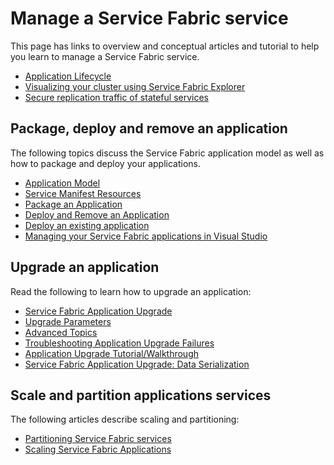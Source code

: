 <properties
   pageTitle="Manage a Service Fabric service | Microsoft Azure"
   description="Conceptual information and tutorials that help you understand how to manage a Service Fabric service."
   services="service-fabric"
   documentationCenter=".net"
   authors="rwike77"
   manager="timlt"
   editor=""/>

<tags
   ms.service="service-fabric"
   ms.devlang="dotnet"
   ms.topic="article"
   ms.tgt_pltfrm="NA"
   ms.workload="NA"
   ms.date="07/09/2015"
   ms.author="ryanwi"/>

# Manage a Service Fabric service
This page has links to overview and conceptual articles and tutorial to help you learn to manage a Service Fabric service.

- [Application Lifecycle](service-fabric-application-lifecycle.md)
- [Visualizing your cluster using Service Fabric Explorer](service-fabric-visualizing-your-cluster.md)
- [Secure replication traffic of stateful services](service-fabric-replication-security.md)

## Package, deploy and remove an application
The following topics discuss the Service Fabric application model as well as how to package and deploy your applications.

- [Application Model](service-fabric-application-model.md)
- [Service Manifest Resources](service-fabric-service-manifest-resources.md)
- [Package an Application](service-fabric-application-model.md)
- [Deploy and Remove an Application](service-fabric-deploy-remove-applications.md)
- [Deploy an existing application](service-fabric-deploy-existing-app.md)
- [Managing your Service Fabric applications in Visual Studio](service-fabric-manage-application-in-visual-studio.md)

## Upgrade an application
Read the following to learn how to upgrade an application:

- [Service Fabric Application Upgrade](service-fabric-application-upgrade.md)
- [Upgrade Parameters](service-fabric-application-upgrade-parameters.md)
- [Advanced Topics](service-fabric-application-upgrade-advanced.md)
- [Troubleshooting Application Upgrade Failures](service-fabric-application-upgrade-troubleshooting.md)
- [Application Upgrade Tutorial/Walkthrough](service-fabric-application-upgrade-tutorial.md)
- [Service Fabric Application Upgrade: Data Serialization](service-fabric-application-upgrade-data-serialization.md) 

## Scale and partition applications services
The following articles describe scaling and partitioning:

- [Partitioning Service Fabric services](service-fabric-concepts-partitioning.md)
- [Scaling Service Fabric Applications](service-fabric-concepts-scalability.md)
 